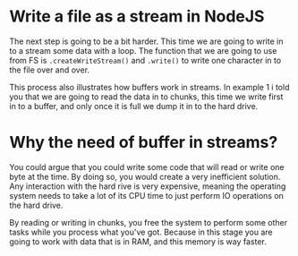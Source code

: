 # Write a file as a stream in NodeJS

The next step is going to be a bit harder. This time we are going to write in to a stream some data with a loop. The function that we are going to use from FS is `.createWriteStream()` and `.write()` to write one character in to the file over and over.

This process also illustrates how buffers work in streams. In example 1 i told you that we are going to read the data in to chunks, this time we write first in to a buffer, and only once it is full we dump it in to the hard drive.

# Why the need of buffer in streams?

You could argue that you could write some code that will read or write one byte at the time. By doing so, you would create a very inefficient solution. Any interaction with the hard rive is very expensive, meaning the operating system needs to take a lot of its CPU time to just perform IO operations on the hard drive.

By reading or writing in chunks, you free the system to perform some other tasks while you process what you've got. Because in this stage you are going to work with data that is in RAM, and this memory is way faster.